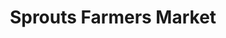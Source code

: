 ---
title: "Sprouts Farmers Market"
url: /las-vegas/sprouts-farmers-market-south-rainbow-boulevard-3/
shop: Supermarkt
---